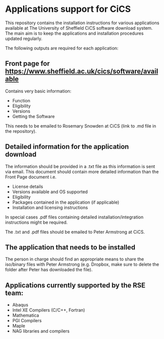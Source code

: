 #  Applications support for CiCS

This repository contains the installation instructions for various applications available at The University of Sheffield CiCS software download system. The main aim is to keep the applications and installation procedures updated regularly.

The following outputs are required for each application:

## Front page for https://www.sheffield.ac.uk/cics/software/available

Contains very basic information:
- Function
- Eligibility
- Versions
- Getting the Software

This needs to be emailed to Rosemary Snowden at CiCS (link to .md file in the repository).


## Detailed information for the application download

The information should be provided in a .txt file as this information is sent via email. This document should contain more detailed information than the Front Page document i.e.
- License details
- Versions available and OS supported
- Eligibility
- Packages contained in the application (if applicable)
- Installation and licensing instructions

 In special cases .pdf files containing detailed installation/integration instructions might be required.

 The .txt and .pdf files should be emailed to Peter Armstrong at CiCS.

## The application that needs to be installed
 The person in charge should find an appropriate means to share the iso/binary files with Peter Armstrong (e.g. Dropbox, make sure to delete the folder after Peter has downloaded the file).

## Applications currently supported by the RSE team:

- Abaqus
- Intel XE Compilers (C/C++, Fortran)
- Mathematica
- PGI Compilers
- Maple
- NAG libraries and compilers
